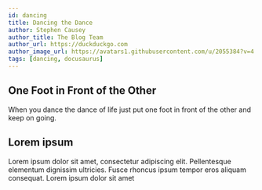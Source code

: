 ```yaml
---
id: dancing
title: Dancing the Dance
author: Stephen Causey
author_title: The Blog Team
author_url: https://duckduckgo.com
author_image_url: https://avatars1.githubusercontent.com/u/2055384?v=4
tags: [dancing, docusaurus]
---
```

## One Foot in Front of the Other

When you dance the dance of life just put one foot in front of the other and keep on going.

<!--truncate-->

## Lorem ipsum

Lorem ipsum dolor sit amet, consectetur adipiscing elit. Pellentesque elementum dignissim ultricies. Fusce rhoncus ipsum tempor eros aliquam consequat. Lorem ipsum dolor sit amet

